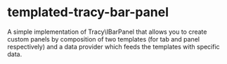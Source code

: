 # templated-tracy-bar-panel
A simple implementation of Tracy\IBarPanel that allows you to create custom panels by composition of two templates (for tab and panel respectively) and a data provider which feeds the templates with specific data.
